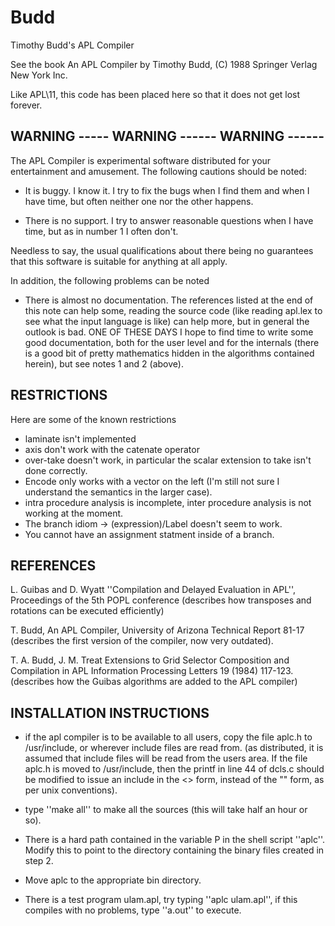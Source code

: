 # Budd
Timothy Budd's APL Compiler

See the book An APL Compiler by Timothy Budd, (C) 1988 Springer Verlag New York Inc.

Like APL\11, this code has been placed here so that it does not get lost forever.

WARNING ----- WARNING ------ WARNING ------
-------------------------------------------

The APL Compiler is experimental software distributed for your
entertainment and amusement.  The following cautions should be noted:

- It is buggy.  I know it.  I try to fix the bugs when I find them and
when I have time, but often neither one nor the other happens.

- There is no support.  I try to answer reasonable questions when I have
time, but as in number 1 I often don't.

Needless to say, the usual qualifications about there being no guarantees
that this software is suitable for anything at all apply.

In addition, the following problems can be noted

- There is almost no documentation.  The references listed at the end of
this note can help some, reading the source code (like reading apl.lex to
see what the input language is like) can help more, but in general the
outlook is bad.  ONE OF THESE DAYS I hope to find time to write some good
documentation, both for the user level and for the internals (there is a
good bit of pretty mathematics hidden in the algorithms contained herein),
but see notes 1 and 2 (above).

RESTRICTIONS
------------

Here are some of the known restrictions
- laminate isn't implemented
- axis don't work with the catenate operator
- over-take doesn't work, in particular the scalar extension to take isn't done correctly.
- Encode only works with a vector on the left (I'm still not sure I understand the semantics in the larger case).
- intra procedure analysis is incomplete, inter procedure analysis is not working at the moment.
- The branch idiom -> (expression)/Label doesn't seem to work.
- You cannot have an assignment statment inside of a branch.

REFERENCES
----------

L. Guibas and D. Wyatt ''Compilation and Delayed Evaluation in APL'', 
Proceedings of the 5th POPL conference
(describes how transposes and rotations can be executed efficiently)

T. Budd, An APL Compiler, University of Arizona Technical Report 81-17
(describes the first version of the compiler, now very outdated).

T. A. Budd, J. M. Treat
Extensions to Grid Selector Composition and Compilation in APL
Information Processing Letters 19 (1984) 117-123.
(describes how the Guibas algorithms are added to the APL compiler)

INSTALLATION INSTRUCTIONS
-------------------------

- if the apl compiler is to be available to all users, copy the file
aplc.h to /usr/include, or wherever include files are read from.
(as distributed, it is assumed that include files will be read from the
users area.  If the file aplc.h is moved to /usr/include, then the printf
in line 44 of dcls.c should be modified to issue an include in the <> form,
instead of the "" form, as per unix conventions).

- type ''make all'' to make all the sources (this will take half an hour
or so).

- There is a hard path contained in the variable P in the shell script
''aplc''.  Modify this to point to the directory containing the binary
files created in step 2.

- Move aplc to the appropriate bin directory.

- There is a test program ulam.apl, try typing ''aplc ulam.apl'', if this
compiles with no problems, type ''a.out'' to execute.

